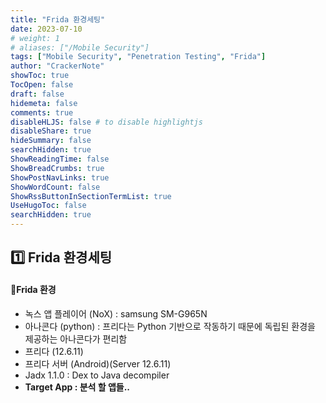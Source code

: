 ```yaml
---
title: "Frida 환경세팅"
date: 2023-07-10
# weight: 1
# aliases: ["/Mobile Security"]
tags: ["Mobile Security", "Penetration Testing", "Frida"]
author: "CrackerNote"
showToc: true
TocOpen: false
draft: false
hidemeta: false
comments: true
disableHLJS: false # to disable highlightjs
disableShare: true
hideSummary: false
searchHidden: true
ShowReadingTime: false
ShowBreadCrumbs: true
ShowPostNavLinks: true
ShowWordCount: false
ShowRssButtonInSectionTermList: true
UseHugoToc: false
searchHidden: true
---
```


## 1️⃣ Frida 환경세팅



#### 📜**Frida 환경**

- 녹스 앱 플레이어 (NoX) : samsung SM-G965N
- 아나콘다 (python) : 프리다는 Python 기반으로 작동하기 때문에 독립된 환경을 제공하는 아나콘다가 편리함
- 프리다 (12.6.11)
- 프리다 서버 (Android)(Server 12.6.11)
- Jadx 1.1.0 : Dex to Java decompiler
- **Target App : 분석 할 앱들..**
